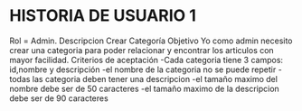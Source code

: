 # HISTORIA DE USUARIO	1
Rol = Admin.
Descripcion Crear Categoría
Objetivo Yo como admin necesito crear una categoria para poder relacionar y encontrar los articulos con mayor facilidad.
Criterios de aceptación -Cada categoria tiene 3 campos: id,nombre y descripción
                          -el nombre de la categoria no se puede repetir
                          -todas las categoria deben tener una descripcion
                          -el tamaño maximo del nombre debe ser de 50 caracteres
                          -el tamaño maximo de la descripcion debe ser de 90 caracteres
